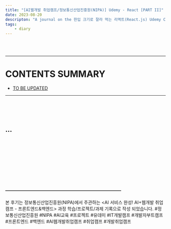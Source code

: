 ```yaml
---
title: "[AI웹개발 취업캠프/정보통신산업진흥원(NIPA)] Udemy - React [PART II]"
date: 2023-08-20
descripton: "A journal on the 한입 크기로 잘라 먹는 리액트(React.js) Udemy Class. This entry is for Week 5 (PART II)."
tags:
    - diary
---
```


<br><br>

---
# CONTENTS SUMMARY
- [TO BE UPDATED](#...)
---

<br><br><br>

## ...


<br><br><br>

<br><br><br><br>

#### ——————————————————————————
본 후기는 정보통신산업진흥원(NIPA)에서 주관하는 <AI 서비스 완성! AI+웹개발 취업캠프 - 프론트엔드&백엔드> 과정 학습/프로젝트/과제 기록으로 작성 되었습니다.
#정보통신산업진흥원 #NIPA #AI교육 #프로젝트 #유데미 #IT개발캠프 #개발자부트캠프 #프론트엔드 #백엔드 #AI웹개발취업캠프 #취업캠프 #개발취업캠프